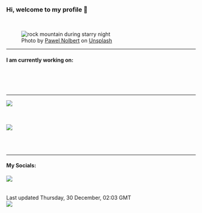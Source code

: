 <h3>Hi, welcome to my profile 👋</h3>

<br />
<figure>
  <img
    src="https://images.unsplash.com/photo-1497294815431-9365093b7331?crop=entropy&cs=tinysrgb&fit=max&fm=jpg&ixid=MnwyNzQ3MDB8MHwxfHJhbmRvbXx8fHx8fHx8fDE2NDA4MjUzMjU&ixlib=rb-1.2.1&q=80&w=1080&auto=format"
    alt="rock mountain during starry night" 
  />
  <figcaption>Photo by <a
    href="https://unsplash.com/@hellocolor?utm_source=Profile%20readme&utm_medium=referral">Pawel Nolbert</a> on <a
    href="https://unsplash.com/?utm_source=Profile%20readme&utm_medium=referral">Unsplash</a></figcaption>
</figure>


<hr />
<h4>I am currently working on:</h4>
<a href=""></a>

<br /><br /><br />

<hr />
<img
  src="https://github-readme-stats.vercel.app/api?username=shanelucy&show_icons=true&theme=calm"
/>
<br /><br /><br />

<img 
  src="https://github-readme-stats.vercel.app/api/top-langs/?username=shanelucy&theme=calm"
/>
<br /><br /><br /><br />
<hr />
<h4>My Socials:</h4>
<a href="https://uk.linkedin.com/in/shane-lucy-4735b616a">
  <img
    src="https://img.shields.io/badge/linkedin%20-%230077B5.svg?&style=for-the-badge&logo=linkedin&logoColor=white"
  />
</a>
<br /><br /><br />
Last updated Thursday, 30 December, 02:03 GMT
<br />
<img
  src="https://github.com/ShaneLucy/ShaneLucy/workflows/README%20build/badge.svg"
/>
